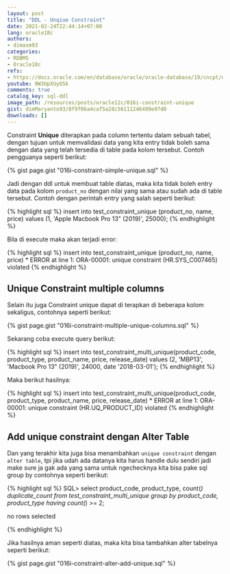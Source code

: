```yaml
---
layout: post
title: "DDL - Unqiue Constraint"
date: 2021-02-24T22:44:14+07:00
lang: oracle18c
authors:
- dimasm93
categories:
- RDBMS
- Oracle18c
refs: 
- https://docs.oracle.com/en/database/oracle/oracle-database/19/cncpt/data-integrity.html#GUID-077C26A1-49C3-4E72-AE1D-7CEDD997917A
youtube: 0W3UpXUyO5k
comments: true
catalog_key: sql-ddl
image_path: /resources/posts/oracle12c/016i-constraint-unique
gist: dimMaryanto93/8f9f0ba4caf5a28c56111246499e97d0
downloads: []
---
```


Constraint **Unique** diterapkan pada column tertentu dalam sebuah tabel, dengan tujuan untuk memvalidasi data yang kita entry tidak boleh sama dengan data yang telah tersedia di table pada kolom tersebut. Contoh pengguanya seperti berikut:

<!--more-->

{% gist page.gist "016i-constraint-simple-unique.sql" %}

Jadi dengan ddl untuk membuat table diatas, maka kita tidak boleh entry data pada kolom `product_no` dengan nilai yang sama atau sudah ada di table tersebut. Contoh dengan perintah entry yang salah seperti berikut:

{% highlight sql %}
insert into test_constraint_unique (product_no, name, price)
values (1, 'Apple Macbook Pro 13" (2019)', 25000);
{% endhighlight %}

Bila di execute maka akan terjadi error: 

{% highlight sql %}
insert into test_constraint_unique (product_no, name, price)
*
ERROR at line 1:
ORA-00001: unique constraint (HR.SYS_C007465) violated
{% endhighlight %}

## Unique Constraint multiple columns

Selain itu juga Constraint unique dapat di terapkan di beberapa kolom sekaligus, contohnya seperti berikut:

{% gist page.gist "016i-constraint-multiple-unique-columns.sql" %}

Sekarang coba execute query berikut:

{% highlight sql %}
insert into test_constraint_multi_unique(product_code, product_type, product_name, price, release_date)
values (2, 'MBP13', 'Macbook Pro 13" (2019)', 24000, date '2018-03-01');
{% endhighlight %}

Maka berikut hasilnya:

{% highlight sql %}
insert into test_constraint_multi_unique(product_code, product_type, product_name, price, release_date)
*
ERROR at line 1:
ORA-00001: unique constraint (HR.UQ_PRODUCT_ID) violated
{% endhighlight %}

## Add unique constraint dengan Alter Table

Dan yang terakhir kita juga bisa menambahkan `unique constraint` dengan `alter table`, tpi jika udah ada datanya kita harus handle dulu sendiri jadi make sure ja gak ada yang sama untuk ngechecknya kita bisa pake sql group by contohnya seperti berikut:

{% highlight sql %}
SQL> select product_code, product_type, count(*) duplicate_count
from test_constraint_multi_unique
group by product_code, product_type
having count(*) >= 2;

no rows selected

{% endhighlight %}

Jika hasilnya aman seperti diatas, maka kita bisa tambahkan alter tabelnya seperti berikut:

{% gist page.gist "016i-constraint-alter-add-unique.sql" %}